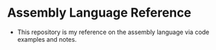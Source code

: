 # Assembly Language Reference

- This repository is my reference on the assembly language via code examples and notes.
